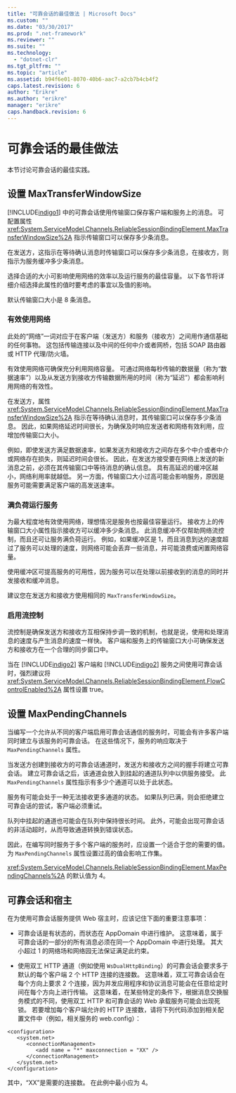 ```yaml
---
title: "可靠会话的最佳做法 | Microsoft Docs"
ms.custom: ""
ms.date: "03/30/2017"
ms.prod: ".net-framework"
ms.reviewer: ""
ms.suite: ""
ms.technology: 
  - "dotnet-clr"
ms.tgt_pltfrm: ""
ms.topic: "article"
ms.assetid: b94f6e01-8070-40b6-aac7-a2cb7b4cb4f2
caps.latest.revision: 6
author: "Erikre"
ms.author: "erikre"
manager: "erikre"
caps.handback.revision: 6
---
```

# 可靠会话的最佳做法
本节讨论可靠会话的最佳实践。  
  
## 设置 MaxTransferWindowSize  
 [!INCLUDE[indigo1](../../../../includes/indigo1-md.md)] 中的可靠会话使用传输窗口保存客户端和服务上的消息。  可配置属性 <xref:System.ServiceModel.Channels.ReliableSessionBindingElement.MaxTransferWindowSize%2A> 指示传输窗口可以保存多少条消息。  
  
 在发送方，这指示在等待确认消息时传输窗口可以保存多少条消息，在接收方，则指示为服务缓冲多少条消息。  
  
 选择合适的大小可影响使用网络的效率以及运行服务的最佳容量。  以下各节将详细介绍选择此属性的值时要考虑的事宜以及值的影响。  
  
 默认传输窗口大小是 8 条消息。  
  
### 有效使用网络  
 此处的“网络”一词对应于在客户端（发送方）和服务（接收方）之间用作通信基础的任何事物。  这包括传输连接以及中间的任何中介或者网桥，包括 SOAP 路由器或 HTTP 代理\/防火墙。  
  
 有效使用网络可确保充分利用网络容量。  可通过网络每秒传输的数据量（称为“数据速率”）以及从发送方到接收方传输数据所用的时间（称为“延迟”）都会影响利用网络的有效性。  
  
 在发送方，属性 <xref:System.ServiceModel.Channels.ReliableSessionBindingElement.MaxTransferWindowSize%2A> 指示在等待确认消息时，其传输窗口可以保存多少条消息。  因此，如果网络延迟时间很长，为确保及时响应发送者和网络有效利用，应增加传输窗口大小。  
  
 例如，即使发送方满足数据速率，如果发送方和接收方之间存在多个中介或者中介或网络存在损失，则延迟时间会很长。  因此，在发送方接受要在网络上发送的新消息之前，必须在其传输窗口中等待消息的确认信息。  具有高延迟的缓冲区越小，网络利用率就越低。  另一方面，传输窗口大小过高可能会影响服务，原因是服务可能需要满足客户端的高发送速率。  
  
### 满负荷运行服务  
 为最大程度地有效使用网络，理想情况是服务也按最佳容量运行。  接收方上的传输窗口大小属性指示接收方可以缓冲多少条消息。  此消息缓冲不仅帮助网络流控制，而且还可让服务满负荷运行。  例如，如果缓冲区是 1，而且消息到达的速度超过了服务可以处理的速度，则网络可能会丢弃一些消息，并可能浪费或闲置网络容量。  
  
 使用缓冲区可提高服务的可用性，因为服务可以在处理以前接收到的消息的同时并发接收和缓冲消息。  
  
 建议您在发送方和接收方使用相同的 `MaxTransferWindowSize`。  
  
### 启用流控制  
 流控制是确保发送方和接收方互相保持步调一致的机制，也就是说，使用和处理消息的速度与产生消息的速度一样快。  客户端和服务上的传输窗口大小可确保发送方和接收方在一个合理的同步窗口中。  
  
 当在 [!INCLUDE[indigo2](../../../../includes/indigo2-md.md)] 客户端和 [!INCLUDE[indigo2](../../../../includes/indigo2-md.md)] 服务之间使用可靠会话时，强烈建议将 <xref:System.ServiceModel.Channels.ReliableSessionBindingElement.FlowControlEnabled%2A> 属性设置 true。  
  
## 设置 MaxPendingChannels  
 当编写一个允许从不同的客户端启用可靠会话通信的服务时，可能会有许多客户端同时建立与该服务的可靠会话。  在这些情况下，服务的响应取决于 `MaxPendingChannels` 属性。  
  
 当发送方创建到接收方的可靠会话通道时，发送方和接收方之间的握手将建立可靠会话。  建立可靠会话之后，该通道会放入到挂起的通道队列中以供服务接受。  此 `MaxPendingChannels` 属性指示有多少个通道可以处于此状态。  
  
 服务有可能会处于一种无法接收更多通道的状态。  如果队列已满，则会拒绝建立可靠会话的尝试，客户端必须重试。  
  
 队列中挂起的通道也可能会在队列中保持很长时间。  此外，可能会出现可靠会话的非活动超时，从而导致通道转换到错误状态。  
  
 因此，在编写同时服务于多个客户端的服务时，应设置一个适合于您的需要的值。  为 `MaxPendingChannels` 属性设置过高的值会影响工作集。  
  
 <xref:System.ServiceModel.Channels.ReliableSessionBindingElement.MaxPendingChannels%2A> 的默认值为 4。  
  
## 可靠会话和宿主  
 在为使用可靠会话服务提供 Web 宿主时，应该记住下面的重要注意事项：  
  
-   可靠会话是有状态的，而状态在 AppDomain 中进行维护。  这意味着，属于可靠会话的一部分的所有消息必须在同一个 AppDomain 中进行处理。  其大小超过 1 的网络场和网络园无法保证满足此约束。  
  
-   使用双工 HTTP 通道（例如使用 `WsDualHttpBinding`）的可靠会话会要求多于默认的每个客户端 2 个 HTTP 连接的连接数。  这意味着，双工可靠会话会在每个方向上要求 2 个连接，因为并发应用程序和协议消息可能会在任意给定时间在每个方向上进行传输。  这意味着，在某些特定的条件下，根据消息交换服务模式的不同，使用双工 HTTP 和可靠会话的 Web 承载服务可能会出现死锁。  若要增加每个客户端允许的 HTTP 连接数，请将下列代码添加到相关配置文件中（例如，相关服务的 web.config）：  
  
```  
<configuration>  
   <system.net>  
      <connectionManagement>  
         <add name = "*" maxconnection = "XX" />  
      </connectionManagement>  
   </system.net>  
</configuration>  
```  
  
 其中，“XX”是需要的连接数。  在此例中最小应为 4。